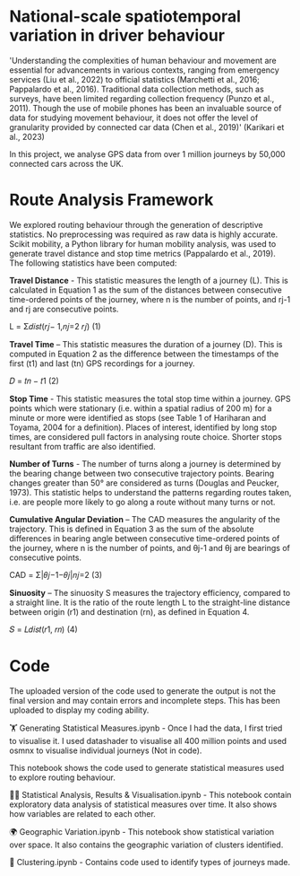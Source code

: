# National-scale spatiotemporal variation in driver behaviour

'Understanding the complexities of human behaviour and movement are essential for advancements in various contexts, ranging from emergency services (Liu et al., 2022) to official statistics (Marchetti et al., 2016; Pappalardo et al., 2016). Traditional data collection methods, such as surveys, have been limited regarding collection frequency (Punzo et al., 2011). Though the use of mobile phones has been an invaluable source of data for studying movement behaviour, it does not offer the level of granularity provided by connected car data (Chen et al., 2019)' (Karikari et al., 2023)

In this project, we analyse GPS data from over 1 million journeys by 50,000 connected cars across the UK.


# Route Analysis Framework

We explored routing behaviour through the generation of descriptive statistics. No preprocessing was required as raw data is highly accurate. Scikit mobility, a Python library for human mobility analysis, was used to generate travel distance and stop time metrics (Pappalardo et al., 2019). The following statistics have been computed:

**Travel Distance** - This statistic measures the length of a journey (L). This is calculated in Equation 1 as the sum of the distances between consecutive time-ordered points of the journey, where n is the number of points, and rj-1 and rj are consecutive points.

L = Σ𝑑𝑖𝑠𝑡(𝑟𝑗− 1,𝑛𝑗=2 𝑟𝑗) (1)

**Travel Time** – This statistic measures the duration of a journey (D). This is computed in Equation 2 as the difference between the timestamps of the first (t1) and last (tn) GPS recordings for a journey.

𝐷 = 𝑡𝑛 − 𝑡1 (2)

**Stop Time** - This statistic measures the total stop time within a journey. GPS points which were stationary (i.e. within a spatial radius of 200 m) for a minute or more were identified as stops (see Table 1 of Hariharan and Toyama, 2004 for a definition). Places of interest, identified by long stop times, are considered pull factors in analysing route choice. Shorter stops resultant from traffic are also identified.

**Number of Turns** - The number of turns along a journey is determined by the bearing change between two consecutive trajectory points. Bearing changes greater than 50° are considered as turns (Douglas and Peucker, 1973). This statistic helps to understand the patterns regarding routes taken, i.e. are people more likely to go along a route without many turns or not.

**Cumulative Angular Deviation** – The CAD measures the angularity of the trajectory. This is defined in Equation 3 as the sum of the absolute differences in bearing angle between consecutive time-ordered points of the journey, where n is the number of points, and θj-1 and θj are bearings of consecutive points.

CAD = Σ|𝜃𝑗−1−𝜃𝑗|𝑛𝑗=2 (3)

**Sinuosity** – The sinuosity S measures the trajectory efficiency, compared to a straight line. It is the ratio of the route length L to the straight-line distance between origin (r1) and destination (rn), as defined in Equation 4.

𝑆 = 𝐿𝑑𝑖𝑠𝑡(𝑟1, 𝑟𝑛) (4)

# Code
The uploaded version of the code used to generate the output is not the final version and may contain errors and incomplete steps. This has been uploaded to display my coding ability.

🏋 Generating Statistical Measures.ipynb - Once I had the data, I first tried to visualise it. I used datashader to visualise all 400 million points and used osmnx to visualise individual journeys (Not in code). 

This notebook shows the code used to generate statistical measures used to explore routing behaviour.

🏊‍♂️ Statistical Analysis, Results & Visualisation.ipynb - This notebook contain exploratory data analysis of statistical measures over time. It also shows how variables are related to each other. 

🌍 Geographic Variation.ipynb - This notebook show statistical variation over space. It also contains the geographic variation of clusters identified.  

🥤 Clustering.ipynb - Contains code used to identify types of journeys made.
